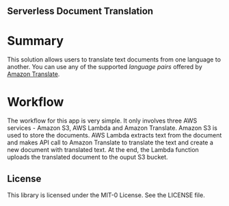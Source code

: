 ## Serverless Document Translation

# Summary
This solution allows users to translate text documents from one language to another. You can use any of the supported *language pairs* offered by [Amazon Translate](https://docs.aws.amazon.com/translate/latest/dg/what-is.html).


# Workflow
The workflow for this app is very simple. It only involves three AWS services - Amazon S3, AWS Lambda and Amazon Translate. Amazon S3 is used to store the documents. AWS Lambda extracts text from the document and makes API call to Amazon Translate to translate the text and create a new document with translated text. At the end, the Lambda function uploads the translated document to the ouput S3 bucket.

## License

This library is licensed under the MIT-0 License. See the LICENSE file.

